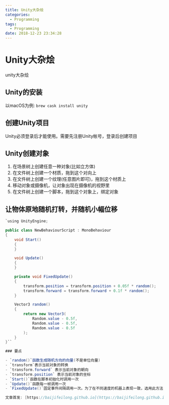 ```yaml
---
title: Unity大杂烩
categories:
  - Programming
tags:
  - Programming
date: 2018-12-23 23:34:28
---
```


# Unity大杂烩

unity大杂烩

<!--more-->

## Unity的安装

以macOS为例: `brew cask install unity`

## 创建Unity项目

Unity必须登录后才能使用。需要先注册Unity帐号，登录后创建项目

## Unity创建对象

1. 在场景树上创建任意一种对象(比如立方体)
2. 在文件树上创建一个材质，拖到这个对向上
3. 在文件树上创建一个纹理(任意图片即可)，拖到这个材质上
4. 移动对象或摄像机，让对象出现在摄像机的视野里
5. 在文件树上创建一个脚本，拖到这个对象上，绑定对象

## 让物体原地随机打转，并随机小幅位移

```csharp
`using UnityEngine;

public class NewBehaviourScript : MonoBehaviour
{
    void Start()
    {
    }

    void Update()
    {
    }

    private void FixedUpdate()
    {
        transform.position = transform.position + 0.05f * random();
        transform.forward = transform.forward + 0.1f * random();
    }

    Vector3 random()
    {
        return new Vector3(
            Random.value - 0.5f,
            Random.value - 0.5f,
            Random.value - 0.5f
        );
    }
}``

### 要点

- `random()`函数生成随机方向的向量(不是单位向量)
- `transform`表示当前对象的转换
- `transform.forward` 表示当前对象的朝向
- `transform.position` 表示当前对象的坐标
- `Start()`函数在脚本初始化时调用一次
- `Update()`函数每一帧调用一次
- `FixedUpdate()`固定事件间隔调用一次。为了在不同速度的机器上表现一致，选用此方法

文章首发: [https://baijifeilong.github.io](https://baijifeilong.github.io)
